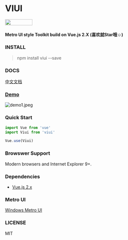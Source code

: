# VIUI
<a href="https://travis-ci.org/watson-yan/viui" target="_blank">
  <img src="https://travis-ci.org/watson-yan/viui.svg?branch=master" width="90" height="20">
</a>

#### Metro UI style Toolkit build on Vue.js 2.X (喜欢就Star哦☺)


### INSTALL
> npm install viui --save

### DOCS
[中文文档](https://huayan.site/ViUI)

### [Demo](https://huayan.site/ViUI)
![demo1.jpeg](http://upload-images.jianshu.io/upload_images/3778813-420a4b99900d0b06.jpeg?imageMogr2/auto-orient/strip%7CimageView2/2/w/1240)


### Quick Start
```javascript
import Vue from 'vue'
import Viui from 'viui'

Vue.use(Viui)
```

### Browswer Support
Modern browsers and Internet Explorer 9+.

### Dependencies
* [Vue.js 2.x](https://vuejs.org/)

### Metro UI
[Windows Metro UI](https://metroui.org.ua/)

### LICENSE
MIT

